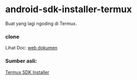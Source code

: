 # android-sdk-installer-termux
Buat yang lagi ngoding di Termux.

### clone
Lihat Doc:
[web dokumen](https://github.com/Sohil876/termux-sdk-installer)

### Sumber asli:
[Termux SDK Installer](https://github.com/Sohil876/termux-sdk-installer)

